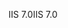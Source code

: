 <span data-ttu-id="25ae9-101">IIS 7.0</span><span class="sxs-lookup"><span data-stu-id="25ae9-101">IIS 7.0</span></span>